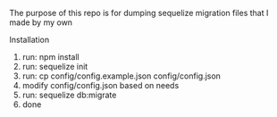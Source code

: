 The purpose of this repo is for dumping sequelize migration files that I made by my own

Installation
1. run: npm install
2. run: sequelize init
3. run: cp config/config.example.json config/config.json
4. modify config/config.json based on needs
5. run: sequelize db:migrate
6. done
